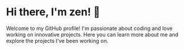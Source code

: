 # Hi there, I'm zen! 👋

Welcome to my GitHub profile! I'm passionate about coding and love working on innovative projects. Here you can learn more about me and explore the projects I've been working on.
